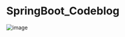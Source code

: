 # SpringBoot_Codeblog

![image](https://user-images.githubusercontent.com/32282846/138572164-c61dbe6d-4d70-4cfa-84f1-4794aa386162.png)
